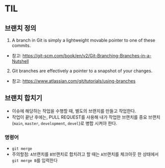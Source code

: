 # TIL

## 브랜치 정의

1. A branch in Git is simply a lightweight movable pointer to one of these commits.

- 참고: https://git-scm.com/book/en/v2/Git-Branching-Branches-in-a-Nutshell

2. Git branches are effectively a pointer to a snapshot of your changes.

- 참고: https://www.atlassian.com/git/tutorials/using-branches

## 브랜치 합치기

- 이슈에 해당하는 작업을 수행할 때, 별도의 브랜치를 만들고 작업한다.
- 작업이 끝난 후에는, PULL REQUEST를 사용해 내가 작업한 브랜치를 중요 브랜치(`main`, `master`, `development`, `devel`)로 병합 시켜야 한다.

### 명령어

- `git merge`
- 주의할점: `A`브랜치를 `B`브랜치로 합치려고 할 때는 `A`브랜치를 체크아웃 한 상태에서 `git merge B`를 입력한다
